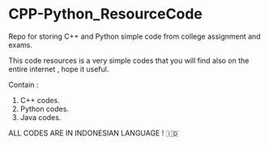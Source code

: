 # CPP-Python_ResourceCode
Repo for storing C++ and Python simple code from college assignment and exams.

This code resources is a very simple codes that you will find also on the entire internet , hope it useful.

Contain : 
1. C++ codes.
2. Python codes.
3. Java codes.

ALL CODES ARE IN INDONESIAN LANGUAGE ! 🇮🇩
